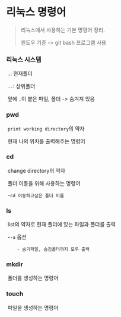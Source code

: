 # 리눅스 명령어

> 리눅스에서 사용하는 기본 명령어 정리.
>
> 윈도우 기준 -> git bash 프로그램 사용



### 리눅스 시스템

​	`.`: 현재폴더

​	`..`: 상위폴더

​	앞에 `.`이 붙은 파일, 폴더 -> 숨겨져 있음





### pwd

​	`print working directory`의 약자

​	현재 나의 위치를 출력해주는 명령어



### cd

​	change directory의 약자

​	폴더 이동을 위해 사용하는 명령어

​	-`cd 이동하고싶은 폴더 이름`



### ls

​	list의 약자로 현재 폴더에 있는 파일과 폴더를 출력

​	-`-a` 옵션

		- 숨기파일, 숨김폴더까지 모두 출력



### mkdir

​	폴더를 생성하는 명령어



### touch

​	파일을 생성하는 명령어